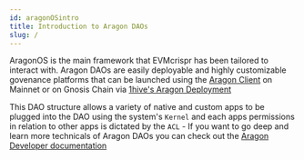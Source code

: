 ```yaml
---
id: aragonOSintro
title: Introduction to Aragon DAOs
slug: /
---
```


AragonOS is the main framework that EVMcrispr has been tailored to interact with. Aragon DAOs are easily deployable and highly customizable govenance platforms that can be launched using the [Aragon Client](https://aragon.org/aragon-client) on Mainnet or on Gnosis Chain via [1hive's Aragon Deployment](https://aragon.1hive.org/#/)

This DAO structure allows a variety of native and custom apps to be plugged into the DAO using the system's `Kernel` and each apps permissions in relation to other apps is dictated by the `ACL` - If you want to go deep and learn more technicals of Aragon DAOs you can check out the [Aragon Developer documentation](https://hack.aragon.org/docs/getting-started)
